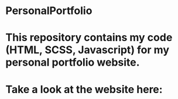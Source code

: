 # PersonalPortfolio
# This repository contains my code (HTML, SCSS, Javascript) for my personal portfolio website. 
# Take a look at the website here: 
